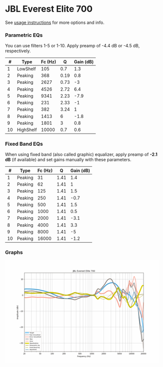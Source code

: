 # JBL Everest Elite 700
See [usage instructions](https://github.com/jaakkopasanen/AutoEq#usage) for more options and info.

### Parametric EQs
You can use filters 1-5 or 1-10. Apply preamp of -4.4 dB or -4.5 dB, respectively.

|   # | Type      |   Fc (Hz) |    Q |   Gain (dB) |
|-----|-----------|-----------|------|-------------|
|   1 | LowShelf  |       105 | 0.7  |         1.3 |
|   2 | Peaking   |       368 | 0.19 |         0.8 |
|   3 | Peaking   |      2627 | 0.73 |        -3   |
|   4 | Peaking   |      4526 | 2.72 |         6.4 |
|   5 | Peaking   |      9341 | 2.23 |        -7.9 |
|   6 | Peaking   |       231 | 2.33 |        -1   |
|   7 | Peaking   |       382 | 3.24 |         1   |
|   8 | Peaking   |      1413 | 6    |        -1.8 |
|   9 | Peaking   |      1801 | 3    |         0.8 |
|  10 | HighShelf |     10000 | 0.7  |         0.6 |

### Fixed Band EQs
When using fixed band (also called graphic) equalizer, apply preamp of **-2.1 dB** (if available) and set gains manually with these parameters.

|   # | Type    |   Fc (Hz) |    Q |   Gain (dB) |
|-----|---------|-----------|------|-------------|
|   1 | Peaking |        31 | 1.41 |         1.4 |
|   2 | Peaking |        62 | 1.41 |         1   |
|   3 | Peaking |       125 | 1.41 |         1.5 |
|   4 | Peaking |       250 | 1.41 |        -0.7 |
|   5 | Peaking |       500 | 1.41 |         1.5 |
|   6 | Peaking |      1000 | 1.41 |         0.5 |
|   7 | Peaking |      2000 | 1.41 |        -3.1 |
|   8 | Peaking |      4000 | 1.41 |         3.3 |
|   9 | Peaking |      8000 | 1.41 |        -5   |
|  10 | Peaking |     16000 | 1.41 |        -1.2 |

### Graphs
![](./JBL%20Everest%20Elite%20700.png)
